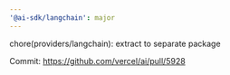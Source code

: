 ```yaml
---
'@ai-sdk/langchain': major
---
```


chore(providers/langchain): extract to separate package

Commit: https://github.com/vercel/ai/pull/5928
